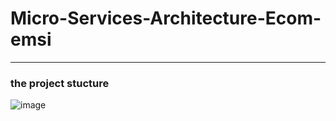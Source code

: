 # Micro-Services-Architecture-Ecom-emsi
----------------------------------
###  the project stucture
![image](https://github.com/hayatelallaouy01/Micro-Services-Architecture-Ecom-emsi/assets/123452386/7732ee65-1cd7-4c0c-b695-9621d3487852)

